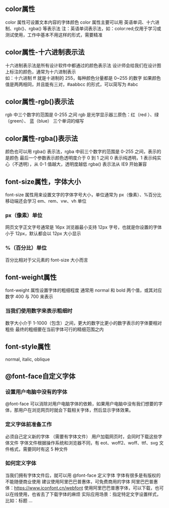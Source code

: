 ## color属性
color 属性可设置文本内容的字体颜色
color 属性主要可以用 英语单词、十六进制、rgb()、rgba() 等表示法
注：英语单词表示法，如：color:red;仅用于学习或测试使用，工作中基本不用这样的形式，需要精准  

## color属性-十六进制表示法
十六进制表示法是所有设计软件中都通过的颜色表示法
设计师会给我们在设计图上标注的颜色，通常为十六进制表示  
如：十六进制 ff 就是十进制的 255，每种颜色分量都是 0~255 的数字
如果颜色值是两两相同，并且能有三对，#aabbcc 的形式，可以简写为 #abc 

## color属性-rgb()表示法
rgb 中三个数字的范围是 0-255 之间
rgb 是光学显示器三原色：红（red ）、绿（green）、 蓝（blue） 三个单词的缩写 

## color属性-rgba()表示法
颜色也可以用 rgba() 表示法，rgba 中前三个数字的范围是 0-255 之间，表示的是颜色
最后一个参数表示颜色透明度介于 0 到 1 之间
0 表示纯透明，1 表示纯实心（不透明），从 0-1 值越大，透明度越低
rgba() 表示法从 IE9 开始兼容    

## font-size属性，字体大小
font-size 属性用来设置文字的字体字号大小，单位通常为 px（像素）、%百分比
移动端还会学习 em、rem、vw、vh 单位 
### px（像素）单位
网页文字正文字号通常是 16px
浏览器最小支持 12px 字号，也就是你设置的字体小于 12px，默认都会以 12px 大小显示 
### %（百分比）单位
百分比相对于父元素的 font-size 大小而言
## font-weight属性
font-weight 属性设置字体的粗细程度
通常用 normal 和 bold 两个值，或其对应数字 400 与 700 来表示    
### 当我们使用数字来表示粗细时

数字大小介于 1-1000（包含）之间，更大的数字比更小的数字表示的字体要相对粗些
最终的粗细要在当前字体可行的精细范围之内    
## font-style属性
normal, italic, oblique 
## @font-face自定义字体
### 设置用户电脑中没有的字体

@font-face 可以消除对用户电脑字体的依赖，如果用户电脑中没有我们想要的字体，那用户在浏览网页时就会下载相关字体，然后显示字体效果。

### 定义字体前准备工作
必须自己定义新的字体 （需要有字体文件）
用户加载网页时，会同时下载这些字体文件
字体文件根据操作系统和浏览器不同，有 eot、woff2、woff、ttf、svg 文件格式，需要同时有这 5 种文件 
### 如何定义字体
当我们拥有字体文件后，就可以用 @font-face 定义字体
字体有很多是有版权的不能随便商业使用
建议使用阿里巴巴普惠体，可免费商用的字体
阿里巴巴普惠体：<https://www.iconfont.cn/webfont>
使用阿里巴巴普惠字体，可以下载，也可以在线使用，也省去了下载字体的麻烦
实际应用场景：指定特定文字设置样式，比如：标题 ...  
